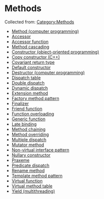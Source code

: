 # Methods

Collected from: [Category:Methods](https://en.wikipedia.org/wiki/Category:Method_(computer_programming)?oldformat=true)

- [Method (computer programming)](https://en.wikipedia.org/wiki/Method_(computer_programming))
- [Accessor](https://en.wikipedia.org/wiki/Accessor)
- [Accessor function](https://en.wikipedia.org/wiki/Accessor_function)
- [Method cascading](https://en.wikipedia.org/wiki/Method_cascading)
- [Constructor (object-oriented programming)](https://en.wikipedia.org/wiki/Constructor_(object-oriented_programming))
- [Copy constructor (C++)](https://en.wikipedia.org/wiki/Copy_constructor_(C%2B%2B))
- [Covariant return type](https://en.wikipedia.org/wiki/Covariant_return_type)
- [Default constructor](https://en.wikipedia.org/wiki/Default_constructor)
- [Destructor (computer programming)](https://en.wikipedia.org/wiki/Destructor_(computer_programming))
- [Dispatch table](https://en.wikipedia.org/wiki/Dispatch_table)
- [Double dispatch](https://en.wikipedia.org/wiki/Double_dispatch)
- [Dynamic dispatch](https://en.wikipedia.org/wiki/Dynamic_dispatch)
- [Extension method](https://en.wikipedia.org/wiki/Extension_method)
- [Factory method pattern](https://en.wikipedia.org/wiki/Factory_method_pattern)
- [Finalizer](https://en.wikipedia.org/wiki/Finalizer)
- [Friend function](https://en.wikipedia.org/wiki/Friend_function)
- [Function overloading](https://en.wikipedia.org/wiki/Function_overloading)
- [Generic function](https://en.wikipedia.org/wiki/Generic_function)
- [Late binding](https://en.wikipedia.org/wiki/Late_binding)
- [Method chaining](https://en.wikipedia.org/wiki/Method_chaining)
- [Method overriding](https://en.wikipedia.org/wiki/Method_overriding)
- [Multiple dispatch](https://en.wikipedia.org/wiki/Multiple_dispatch)
- [Mutator method](https://en.wikipedia.org/wiki/Mutator_method)
- [Non-virtual interface pattern](https://en.wikipedia.org/wiki/Non-virtual_interface_pattern)
- [Nullary constructor](https://en.wikipedia.org/wiki/Nullary_constructor)
- [Praxeme](https://en.wikipedia.org/wiki/Praxeme)
- [Predicate dispatch](https://en.wikipedia.org/wiki/Predicate_dispatch)
- [Rename method](https://en.wikipedia.org/wiki/Rename_method)
- [Template method pattern](https://en.wikipedia.org/wiki/Template_method_pattern)
- [Virtual function](https://en.wikipedia.org/wiki/Virtual_function)
- [Virtual method table](https://en.wikipedia.org/wiki/Virtual_method_table)
- [Yield (multithreading)](https://en.wikipedia.org/wiki/Yield_(multithreading))